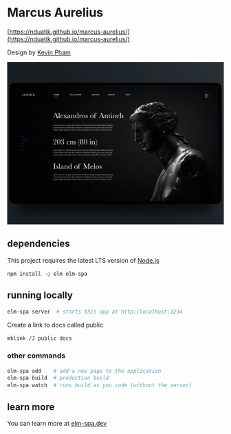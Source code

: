 # Marcus Aurelius
[https://nduatik.github.io/marcus-aurelius/](https://nduatik.github.io/marcus-aurelius/)

Design by [Kevin Pham](https://dribbble.com/shots/14281766-Ancient-Art-Museum-Landing-Page)

![Reference](./reference.webp)

## dependencies

This project requires the latest LTS version of [Node.js](https://nodejs.org/)

```bash
npm install -g elm elm-spa
```

## running locally

```bash
elm-spa server  # starts this app at http:/localhost:1234
```

Create a link to docs called public
```
mklink /J public docs 
```

### other commands

```bash
elm-spa add    # add a new page to the application
elm-spa build  # production build
elm-spa watch  # runs build as you code (without the server)
```

## learn more

You can learn more at [elm-spa.dev](https://elm-spa.dev)